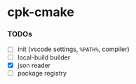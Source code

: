 cpk-cmake
=========
### TODOs
- [ ] init (vscode settings, `%PATH%`, compiler)
- [ ] local-build builder
- [x] json reader
- [ ] package registry
